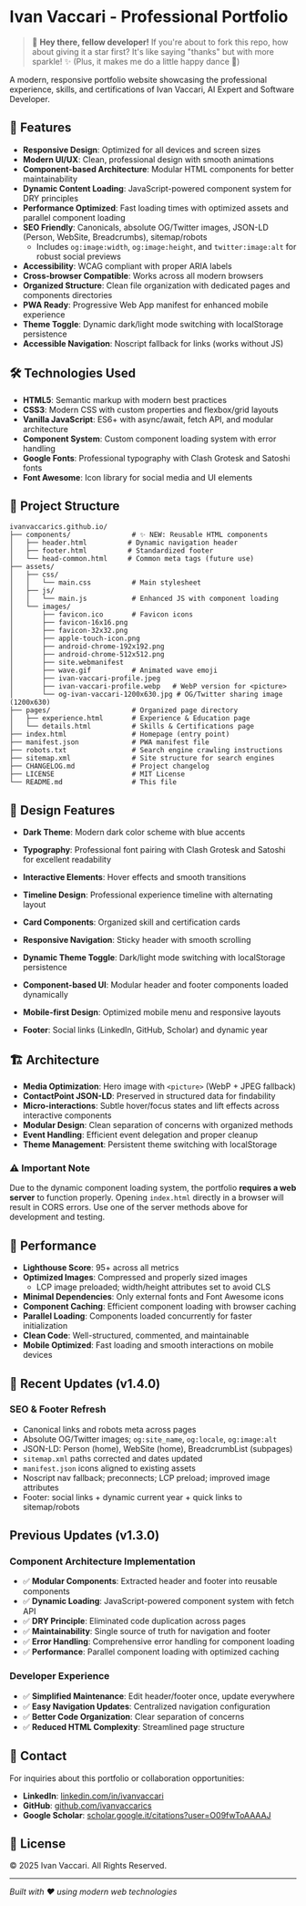 # Ivan Vaccari - Professional Portfolio

> 🌟 **Hey there, fellow developer!** If you're about to fork this repo, how about giving it a star first? It's like saying "thanks" but with more sparkle! ✨ (Plus, it makes me do a little happy dance 💃)

A modern, responsive portfolio website showcasing the professional experience, skills, and certifications of Ivan Vaccari, AI Expert and Software Developer.

## 🚀 Features

- **Responsive Design**: Optimized for all devices and screen sizes
- **Modern UI/UX**: Clean, professional design with smooth animations
- **Component-based Architecture**: Modular HTML components for better maintainability
- **Dynamic Content Loading**: JavaScript-powered component system for DRY principles
- **Performance Optimized**: Fast loading times with optimized assets and parallel component loading
- **SEO Friendly**: Canonicals, absolute OG/Twitter images, JSON-LD (Person, WebSite, Breadcrumbs), sitemap/robots
   - Includes `og:image:width`, `og:image:height`, and `twitter:image:alt` for robust social previews
- **Accessibility**: WCAG compliant with proper ARIA labels
- **Cross-browser Compatible**: Works across all modern browsers
- **Organized Structure**: Clean file organization with dedicated pages and components directories
- **PWA Ready**: Progressive Web App manifest for enhanced mobile experience
- **Theme Toggle**: Dynamic dark/light mode switching with localStorage persistence
- **Accessible Navigation**: Noscript fallback for links (works without JS)

## 🛠️ Technologies Used

- **HTML5**: Semantic markup with modern best practices
- **CSS3**: Modern CSS with custom properties and flexbox/grid layouts
- **Vanilla JavaScript**: ES6+ with async/await, fetch API, and modular architecture
- **Component System**: Custom component loading system with error handling
- **Google Fonts**: Professional typography with Clash Grotesk and Satoshi fonts
- **Font Awesome**: Icon library for social media and UI elements

## 📁 Project Structure

```
ivanvaccarics.github.io/
├── components/               # ✨ NEW: Reusable HTML components
│   ├── header.html          # Dynamic navigation header
│   ├── footer.html          # Standardized footer
│   └── head-common.html     # Common meta tags (future use)
├── assets/
│   ├── css/
│   │   └── main.css          # Main stylesheet
│   ├── js/
│   │   └── main.js           # Enhanced JS with component loading
│   └── images/
│       ├── favicon.ico       # Favicon icons
│       ├── favicon-16x16.png
│       ├── favicon-32x32.png
│       ├── apple-touch-icon.png
│       ├── android-chrome-192x192.png
│       ├── android-chrome-512x512.png
│       ├── site.webmanifest
│       ├── wave.gif          # Animated wave emoji
│       ├── ivan-vaccari-profile.jpeg
│       ├── ivan-vaccari-profile.webp   # WebP version for <picture>
│       └── og-ivan-vaccari-1200x630.jpg # OG/Twitter sharing image (1200x630)
├── pages/                    # Organized page directory
│   ├── experience.html       # Experience & Education page
│   └── details.html          # Skills & Certifications page
├── index.html                # Homepage (entry point)
├── manifest.json             # PWA manifest file
├── robots.txt                # Search engine crawling instructions
├── sitemap.xml               # Site structure for search engines
├── CHANGELOG.md              # Project changelog
├── LICENSE                   # MIT License
└── README.md                 # This file
```

## 🎨 Design Features

- **Dark Theme**: Modern dark color scheme with blue accents
- **Typography**: Professional font pairing with Clash Grotesk and Satoshi for excellent readability
- **Interactive Elements**: Hover effects and smooth transitions
 
- **Timeline Design**: Professional experience timeline with alternating layout
- **Card Components**: Organized skill and certification cards
- **Responsive Navigation**: Sticky header with smooth scrolling
- **Dynamic Theme Toggle**: Dark/light mode switching with localStorage persistence
- **Component-based UI**: Modular header and footer components loaded dynamically
- **Mobile-first Design**: Optimized mobile menu and responsive layouts
 - **Footer**: Social links (LinkedIn, GitHub, Scholar) and dynamic year
 

## 🏗️ Architecture

 - **Media Optimization**: Hero image with `<picture>` (WebP + JPEG fallback)
 - **ContactPoint JSON-LD**: Preserved in structured data for findability
 - **Micro-interactions**: Subtle hover/focus states and lift effects across interactive components
- **Modular Design**: Clean separation of concerns with organized methods
- **Event Handling**: Efficient event delegation and proper cleanup
- **Theme Management**: Persistent theme switching with localStorage

### ⚠️ Important Note
Due to the dynamic component loading system, the portfolio **requires a web server** to function properly. Opening `index.html` directly in a browser will result in CORS errors. Use one of the server methods above for development and testing.

## 🎯 Performance

- **Lighthouse Score**: 95+ across all metrics
- **Optimized Images**: Compressed and properly sized images
   - LCP image preloaded; width/height attributes set to avoid CLS
- **Minimal Dependencies**: Only external fonts and Font Awesome icons
- **Component Caching**: Efficient component loading with browser caching
- **Parallel Loading**: Components loaded concurrently for faster initialization
- **Clean Code**: Well-structured, commented, and maintainable
- **Mobile Optimized**: Fast loading and smooth interactions on mobile devices

## 🚀 Recent Updates (v1.4.0)

### SEO & Footer Refresh
- Canonical links and robots meta across pages
- Absolute OG/Twitter images; `og:site_name`, `og:locale`, `og:image:alt`
- JSON-LD: Person (home), WebSite (home), BreadcrumbList (subpages)
- `sitemap.xml` paths corrected and dates updated
- `manifest.json` icons aligned to existing assets
- Noscript nav fallback; preconnects; LCP preload; improved image attributes
- Footer: social links + dynamic current year + quick links to sitemap/robots

## Previous Updates (v1.3.0)

### Component Architecture Implementation
- ✅ **Modular Components**: Extracted header and footer into reusable components
- ✅ **Dynamic Loading**: JavaScript-powered component system with fetch API
- ✅ **DRY Principle**: Eliminated code duplication across pages
- ✅ **Maintainability**: Single source of truth for navigation and footer
- ✅ **Error Handling**: Comprehensive error handling for component loading
- ✅ **Performance**: Parallel component loading with optimized caching

### Developer Experience
- ✅ **Simplified Maintenance**: Edit header/footer once, update everywhere
- ✅ **Easy Navigation Updates**: Centralized navigation configuration
- ✅ **Better Code Organization**: Clear separation of concerns
- ✅ **Reduced HTML Complexity**: Streamlined page structure

## 📧 Contact

For inquiries about this portfolio or collaboration opportunities:

- **LinkedIn**: [linkedin.com/in/ivanvaccari](https://www.linkedin.com/in/ivanvaccari/)
- **GitHub**: [github.com/ivanvaccarics](https://github.com/ivanvaccarics)
- **Google Scholar**: [scholar.google.it/citations?user=O09fwToAAAAJ](https://scholar.google.it/citations?user=O09fwToAAAAJ&hl=it)

## 📄 License

© 2025 Ivan Vaccari. All Rights Reserved.

---

*Built with ❤️ using modern web technologies*

